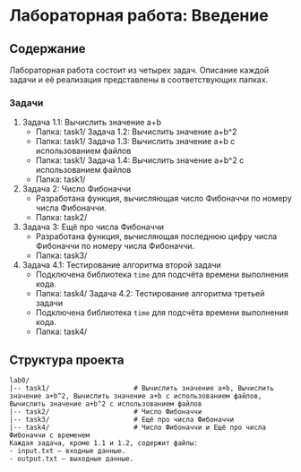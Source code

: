# Лабораторная работа: Введение

## Содержание

Лабораторная работа состоит из четырех задач. Описание каждой задачи и её реализация представлены в соответствующих папках.

### Задачи

1. Задача 1.1: Вычислить значение a+b
   - Папка: task1/
   Задача 1.2: Вычислить значение a+b^2
   - Папка: task1/
   Задача 1.3: Вычислить значение a+b с использованием файлов
   - Папка: task1/
   Задача 1.4: Вычислить значение a+b^2 с использованием файлов
   - Папка: task1/
2. Задача 2: Число Фибоначчи
   - Разработана функция, вычисляющая число Фибоначчи по номеру числа Фибоначчи.
   - Папка: task2/
3. Задача 3: Ещё про числа Фибоначчи
   - Разработана функция, вычисляющая последнюю цифру числа Фибоначчи по номеру числа Фибоначчи.
   - Папка: task3/
4. Задача 4.1: Тестирование алгоритма второй задачи
   - Подключена библиотека `time` для подсчёта времени выполнения кода.
   - Папка: task4/
   Задача 4.2: Тестирование алгоритма третьей задачи
   - Подключена библиотека `time` для подсчёта времени выполнения кода.
   - Папка: task4/
## Структура проекта
```
lab0/
|-- task1/                     # Вычислить значение a+b, Вычислить значение a+b^2, Вычислить значение a+b с использованием файлов, Вычислить значение a+b^2 с использованием файлов
|-- task2/                     # Число Фибоначчи
|-- task3/                     # Ещё про числа Фибоначчи
|-- task4/                     # Число Фибоначчи и Ещё про числа Фибоначчи с временем
Каждая задача, кроме 1.1 и 1.2, содержит файлы:
- input.txt — входные данные.
- output.txt — выходные данные.
```
